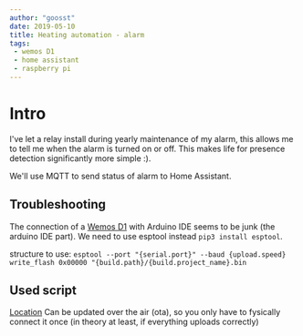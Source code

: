 ```yaml
---
author: "goosst"
date: 2019-05-10
title: Heating automation - alarm
tags:
 - wemos D1
 - home assistant
 - raspberry pi
---
```



# Intro

I've let a relay install during yearly maintenance of my alarm, this allows me to tell me when the alarm is turned on or off. This makes life for presence detection significantly more simple :).

We'll use MQTT to send status of alarm to Home Assistant.

## Troubleshooting

The connection of a [Wemos D1](https://www.banggood.com/Geekcreit-D1-R2-V2_1_0-WiFi-Uno-Module-Based-ESP8266-Module-For-Arduino-Nodemcu-Compatible-p-1085610.html?p=ET150713234951201708&custlinkid=664901) with Arduino IDE seems to be junk (the arduino IDE part). We need to use esptool instead
`pip3 install esptool`.

structure to use:
`esptool --port "{serial.port}" --baud {upload.speed} write_flash 0x00000 "{build.path}/{build.project_name}.bin`

## Used script

[Location](https://github.com/goosst/HomeAutomation/blob/master/wemos/sketch/sketch.ino)
Can be updated over the air (ota), so you only have to fysically connect it once (in theory at least, if everything uploads correctly)

